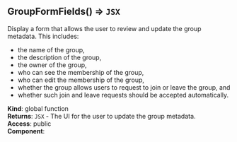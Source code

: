 <a name="GroupFormFields"></a>

## GroupFormFields() ⇒ <code>JSX</code>
Display a form that allows the user to review and update the group metadata. This includes: - the name of the group, - the description of the group, - the owner of the group, - who can see the membership of the group, - who can edit the membership of the group, - whether the group allows users to request to join or leave the group, and - whether such join and leave requests should be accepted automatically.

**Kind**: global function  
**Returns**: <code>JSX</code> - The UI for the user to update the group metadata.  
**Access**: public  
**Component**:   
